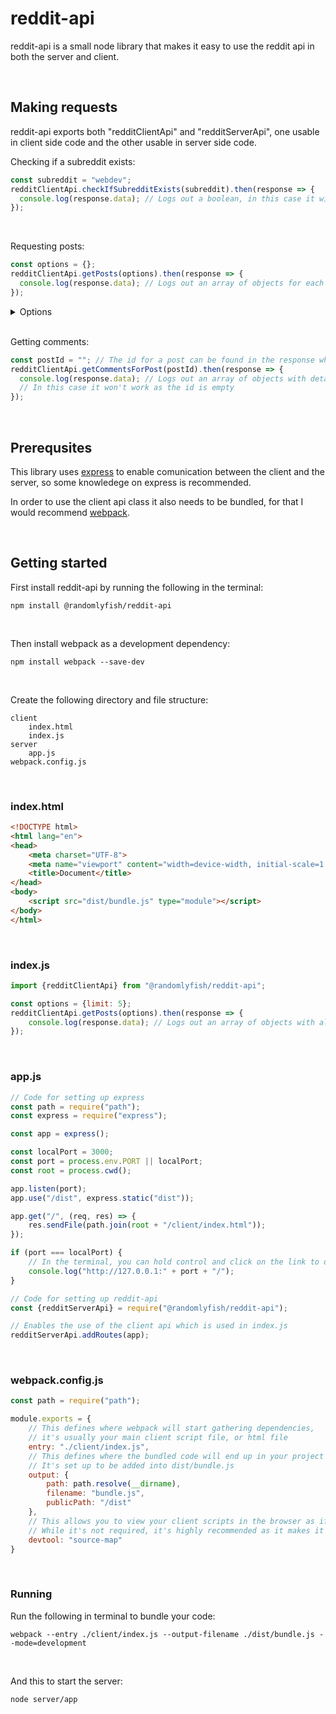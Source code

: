 # reddit-api

reddit-api is a small node library that makes it easy to use the reddit api in both the server and client.

<br>

## Making requests

reddit-api exports both "redditClientApi" and "redditServerApi", one usable in client side code and the other usable in server side code.

Checking if a subreddit exists:
``` javascript
const subreddit = "webdev";
redditClientApi.checkIfSubredditExists(subreddit).then(response => {
  console.log(response.data); // Logs out a boolean, in this case it will be true
});
```
<br>

Requesting posts:
``` javascript
const options = {};
redditClientApi.getPosts(options).then(response => {
  console.log(response.data); // Logs out an array of objects for each post
});
```

<details>
<summary>Options</summary>
	
| Property      | Type(s)           | Description                                                                             |
| ------------- | -------------     | -------------                                                                           |
| subreddit     | String, String[]  | The subreddit or subreddits to get posts from                                           |
| flair         | String            | The category for the posts, only usable for subreddits which has flairs                 |
| searchTerm    | String            | The search query                                                                        |
| sort          | String            | The criteria to use for getting posts, can be: "relevance", "top", "new" or "comments"  |
| time          | String            | The max age for posts, can be:  "all", "year", "month", "week", "day" or "hour"         |
| linkDomain    | String            | Get posts that links to a certain site                                                  |
| limit         | Number            | The max number of posts to return, max: 100                                             |
| after         | String            | Will return posts after a given post, format: kind_id. Does only work with a defined subreddit and should be used with sort: "new"|
| before        | String            | Will return posts before a given post, format: kind_id. Does only work with a defined subreddit and should be used with sort: "new"|
| nsfw          | Boolean           | If posts featuring adult content should be requested                                    |

This information is also available through jsdoc.

</details>

<br>

Getting comments:
``` javascript
const postId = ""; // The id for a post can be found in the response when requesting posts
redditClientApi.getCommentsForPost(postId).then(response => {
  console.log(response.data); // Logs out an array of objects with details about each comments and replies to them
  // In this case it won't work as the id is empty
});
```
<br>

## Prerequsites

This library uses [express](https://www.npmjs.com/package/express) to enable comunication between the client and the server, so some knowledege on express is recommended.

In order to use the client api class it also needs to be bundled, for that I would recommend [webpack](https://www.npmjs.com/package/webpack).

<br>

## Getting started

First install reddit-api by running the following in the terminal:
```
npm install @randomlyfish/reddit-api
```
<br>

Then install webpack as a development dependency:
```
npm install webpack --save-dev
```
<br>

Create the following directory and file structure:

```
client
    index.html
    index.js
server
    app.js
webpack.config.js
```
<br>

### index.html

``` html
<!DOCTYPE html>
<html lang="en">
<head>
    <meta charset="UTF-8">
    <meta name="viewport" content="width=device-width, initial-scale=1.0">
    <title>Document</title>
</head>
<body>
    <script src="dist/bundle.js" type="module"></script>
</body>
</html>
```
<br>

### index.js
``` javascript
import {redditClientApi} from "@randomlyfish/reddit-api";

const options = {limit: 5};
redditClientApi.getPosts(options).then(response => {
    console.log(response.data); // Logs out an array of objects with all the posts
});
```
<br>

### app.js
``` javascript
// Code for setting up express
const path = require("path");
const express = require("express");

const app = express();

const localPort = 3000;
const port = process.env.PORT || localPort;
const root = process.cwd();

app.listen(port);
app.use("/dist", express.static("dist"));

app.get("/", (req, res) => {
	res.sendFile(path.join(root + "/client/index.html"));
});

if (port === localPort) {
	// In the terminal, you can hold control and click on the link to open it in the browser
	console.log("http://127.0.0.1:" + port + "/");
}

// Code for setting up reddit-api
const {redditServerApi} = require("@randomlyfish/reddit-api");

// Enables the use of the client api which is used in index.js
redditServerApi.addRoutes(app);
```
<br>

### webpack.config.js
``` javascript
const path = require("path");

module.exports = {
	// This defines where webpack will start gathering dependencies, 
	// it's usually your main client script file, or html file
	entry: "./client/index.js",
	// This defines where the bundled code will end up in your project directory
	// It's set up to be added into dist/bundle.js
	output: {
		path: path.resolve(__dirname),
		filename: "bundle.js",
		publicPath: "/dist"
	},
	// This allows you to view your client scripts in the browser as if they were not bundled
	// While it's not required, it's highly recommended as it makes it much easier to debug your code during development
	devtool: "source-map"
}
```
<br>

### Running

Run the following in terminal to bundle your code:
```
webpack --entry ./client/index.js --output-filename ./dist/bundle.js --mode=development
```
<br>

And this to start the server:
```
node server/app
```
